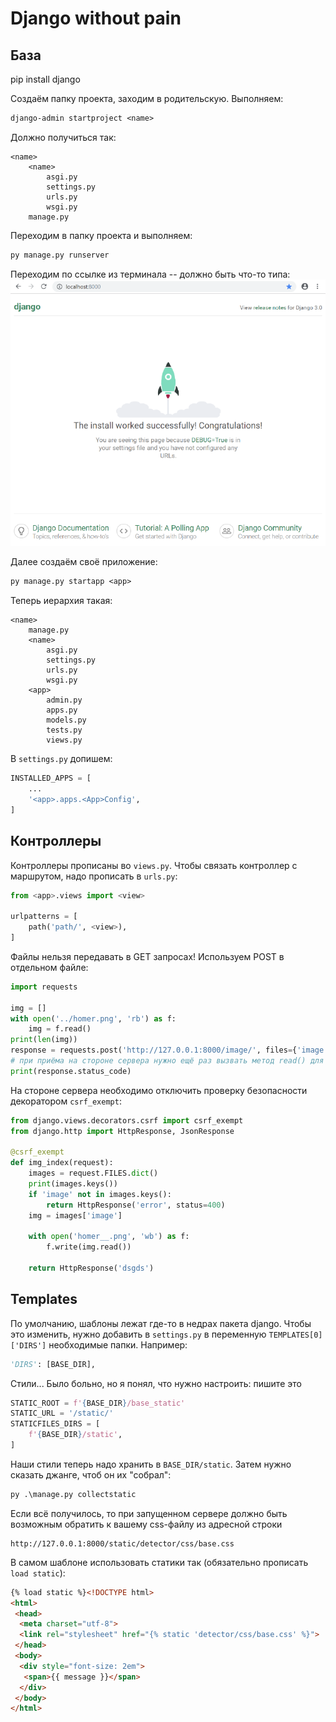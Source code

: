 # Django without pain
## База
pip install django

Создаём папку проекта, заходим в родительскую. Выполняем:
```ps
django-admin startproject <name>
```

Должно получиться так:
```
<name>
    <name>
        asgi.py
        settings.py
        urls.py
        wsgi.py
    manage.py
```
Переходим в папку проекта и выполняем:
```ps
py manage.py runserver
```
Переходим по ссылке из терминала -- должно быть что-то типа:
![alt text](image.png)  

Далее создаём своё приложение:
```ps
py manage.py startapp <app>
```
Теперь иерархия такая:
```
<name>
    manage.py
    <name>
        asgi.py
        settings.py
        urls.py
        wsgi.py
    <app>
        admin.py
        apps.py
        models.py
        tests.py
        views.py
```

В `settings.py` допишем:
```py
INSTALLED_APPS = [
    ...
    '<app>.apps.<App>Config',
]
```

## Контроллеры
Контроллеры прописаны во `views.py`. Чтобы связать контроллер с маршрутом, надо прописать в `urls.py`:
```py
from <app>.views import <view>

urlpatterns = [
    path('path/', <view>),
]
```

Файлы нельзя передавать в GET запросах! Используем POST в отдельном файле:
```py
import requests

img = []
with open('../homer.png', 'rb') as f:
    img = f.read()
print(len(img))
response = requests.post('http://127.0.0.1:8000/image/', files={'image':img})
# при приёма на стороне сервера нужно ещё раз вызвать метод read() для получения байтов
print(response.status_code)
```
На стороне сервера необходимо отключить проверку безопасности декоратором `csrf_exempt`:
```py
from django.views.decorators.csrf import csrf_exempt
from django.http import HttpResponse, JsonResponse

@csrf_exempt 
def img_index(request):
    images = request.FILES.dict()
    print(images.keys())
    if 'image' not in images.keys():
        return HttpResponse('error', status=400)
    img = images['image']
    
    with open('homer__.png', 'wb') as f:
        f.write(img.read())    
    
    return HttpResponse('dsgds')
```


## Templates
По умолчанию, шаблоны лежат где-то в недрах пакета django. Чтобы это изменить, нужно добавить в `settings.py` в переменную `TEMPLATES[0]['DIRS']` необходимые папки. Например:
```py
'DIRS': [BASE_DIR],
```
Стили... Было больно, но я понял, что нужно настроить: пишите это
```py
STATIC_ROOT = f'{BASE_DIR}/base_static'
STATIC_URL = '/static/'
STATICFILES_DIRS = [
    f'{BASE_DIR}/static',
]
```
Наши стили теперь надо хранить в `BASE_DIR/static`. Затем нужно сказать джанге, чтоб он их "собрал":
```ps
py .\manage.py collectstatic
```
Если всё получилось, то при запущенном сервере должно быть возможным обратить к вашему css-файлу из адресной строки
```
http://127.0.0.1:8000/static/detector/css/base.css
```

В самом шаблоне использовать статики так (обязательно прописать `load static`):
```html
{% load static %}<!DOCTYPE html>
<html>
 <head>
  <meta charset="utf-8">
  <link rel="stylesheet" href="{% static 'detector/css/base.css' %}">
 </head>
 <body>
  <div style="font-size: 2em">
   <span>{{ message }}</span>
  </div>
 </body>
</html>
```